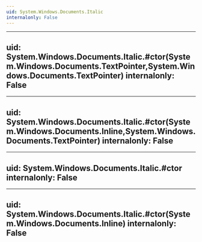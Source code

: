 ```yaml
---
uid: System.Windows.Documents.Italic
internalonly: False
---
```


---
uid: System.Windows.Documents.Italic.#ctor(System.Windows.Documents.TextPointer,System.Windows.Documents.TextPointer)
internalonly: False
---

---
uid: System.Windows.Documents.Italic.#ctor(System.Windows.Documents.Inline,System.Windows.Documents.TextPointer)
internalonly: False
---

---
uid: System.Windows.Documents.Italic.#ctor
internalonly: False
---

---
uid: System.Windows.Documents.Italic.#ctor(System.Windows.Documents.Inline)
internalonly: False
---
